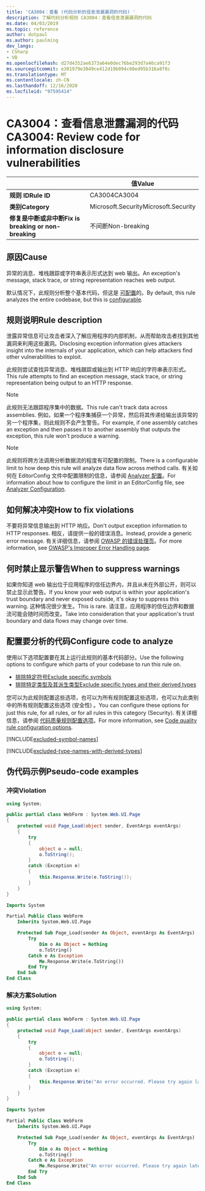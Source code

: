 ```yaml
---
title: 'CA3004：查看 (代码分析的信息泄漏漏洞的代码) '
description: 了解代码分析规则 CA3004：查看信息泄漏漏洞的代码
ms.date: 04/03/2019
ms.topic: reference
author: dotpaul
ms.author: paulming
dev_langs:
- CSharp
- VB
ms.openlocfilehash: d27d4352ae6373a64e0dec76be293d7a46ca91f3
ms.sourcegitcommit: e301979e3049ce412d19b094c60ed95b316a8f8c
ms.translationtype: MT
ms.contentlocale: zh-CN
ms.lasthandoff: 12/16/2020
ms.locfileid: "97595414"
---
```

# <a name="ca3004-review-code-for-information-disclosure-vulnerabilities"></a><span data-ttu-id="f511e-103">CA3004：查看信息泄露漏洞的代码</span><span class="sxs-lookup"><span data-stu-id="f511e-103">CA3004: Review code for information disclosure vulnerabilities</span></span>

| | <span data-ttu-id="f511e-104">值</span><span class="sxs-lookup"><span data-stu-id="f511e-104">Value</span></span> |
|-|-|
| <span data-ttu-id="f511e-105">**规则 ID**</span><span class="sxs-lookup"><span data-stu-id="f511e-105">**Rule ID**</span></span> |<span data-ttu-id="f511e-106">CA3004</span><span class="sxs-lookup"><span data-stu-id="f511e-106">CA3004</span></span>|
| <span data-ttu-id="f511e-107">**类别**</span><span class="sxs-lookup"><span data-stu-id="f511e-107">**Category**</span></span> |<span data-ttu-id="f511e-108">Microsoft.Security</span><span class="sxs-lookup"><span data-stu-id="f511e-108">Microsoft.Security</span></span>|
| <span data-ttu-id="f511e-109">**修复是中断或非中断**</span><span class="sxs-lookup"><span data-stu-id="f511e-109">**Fix is breaking or non-breaking**</span></span> |<span data-ttu-id="f511e-110">不间断</span><span class="sxs-lookup"><span data-stu-id="f511e-110">Non-breaking</span></span>|

## <a name="cause"></a><span data-ttu-id="f511e-111">原因</span><span class="sxs-lookup"><span data-stu-id="f511e-111">Cause</span></span>

<span data-ttu-id="f511e-112">异常的消息、堆栈跟踪或字符串表示形式达到 web 输出。</span><span class="sxs-lookup"><span data-stu-id="f511e-112">An exception's message, stack trace, or string representation reaches web output.</span></span>

<span data-ttu-id="f511e-113">默认情况下，此规则分析整个基本代码，但这是 [可配置](#configure-code-to-analyze)的。</span><span class="sxs-lookup"><span data-stu-id="f511e-113">By default, this rule analyzes the entire codebase, but this is [configurable](#configure-code-to-analyze).</span></span>

## <a name="rule-description"></a><span data-ttu-id="f511e-114">规则说明</span><span class="sxs-lookup"><span data-stu-id="f511e-114">Rule description</span></span>

<span data-ttu-id="f511e-115">泄露异常信息可让攻击者深入了解应用程序的内部机制，从而帮助攻击者找到其他漏洞来利用这些漏洞。</span><span class="sxs-lookup"><span data-stu-id="f511e-115">Disclosing exception information gives attackers insight into the internals of your application, which can help attackers find other vulnerabilities to exploit.</span></span>

<span data-ttu-id="f511e-116">此规则尝试查找异常消息、堆栈跟踪或输出到 HTTP 响应的字符串表示形式。</span><span class="sxs-lookup"><span data-stu-id="f511e-116">This rule attempts to find an exception message, stack trace, or string representation being output to an HTTP response.</span></span>

> [!NOTE]
> <span data-ttu-id="f511e-117">此规则无法跟踪程序集中的数据。</span><span class="sxs-lookup"><span data-stu-id="f511e-117">This rule can't track data across assemblies.</span></span> <span data-ttu-id="f511e-118">例如，如果一个程序集捕获一个异常，然后将其传递给输出该异常的另一个程序集，则此规则不会产生警告。</span><span class="sxs-lookup"><span data-stu-id="f511e-118">For example, if one assembly catches an exception and then passes it to another assembly that outputs the exception, this rule won't produce a warning.</span></span>

> [!NOTE]
> <span data-ttu-id="f511e-119">此规则将跨方法调用分析数据流的程度有可配置的限制。</span><span class="sxs-lookup"><span data-stu-id="f511e-119">There is a configurable limit to how deep this rule will analyze data flow across method calls.</span></span> <span data-ttu-id="f511e-120">有关如何在 EditorConfig 文件中配置限制的信息，请参阅 [Analyzer 配置](https://github.com/dotnet/roslyn-analyzers/blob/master/docs/Analyzer%20Configuration.md#dataflow-analysis)。</span><span class="sxs-lookup"><span data-stu-id="f511e-120">For information about how to configure the limit in an EditorConfig file, see [Analyzer Configuration](https://github.com/dotnet/roslyn-analyzers/blob/master/docs/Analyzer%20Configuration.md#dataflow-analysis).</span></span>

## <a name="how-to-fix-violations"></a><span data-ttu-id="f511e-121">如何解决冲突</span><span class="sxs-lookup"><span data-stu-id="f511e-121">How to fix violations</span></span>

<span data-ttu-id="f511e-122">不要将异常信息输出到 HTTP 响应。</span><span class="sxs-lookup"><span data-stu-id="f511e-122">Don't output exception information to HTTP responses.</span></span> <span data-ttu-id="f511e-123">相反，请提供一般的错误消息。</span><span class="sxs-lookup"><span data-stu-id="f511e-123">Instead, provide a generic error message.</span></span> <span data-ttu-id="f511e-124">有关详细信息，请参阅 [OWASP 的错误处理页](https://owasp.org/www-community/Improper_Error_Handling)。</span><span class="sxs-lookup"><span data-stu-id="f511e-124">For more information, see [OWASP's Improper Error Handling page](https://owasp.org/www-community/Improper_Error_Handling).</span></span>

## <a name="when-to-suppress-warnings"></a><span data-ttu-id="f511e-125">何时禁止显示警告</span><span class="sxs-lookup"><span data-stu-id="f511e-125">When to suppress warnings</span></span>

<span data-ttu-id="f511e-126">如果你知道 web 输出位于应用程序的信任边界内，并且从未在外部公开，则可以禁止显示此警告。</span><span class="sxs-lookup"><span data-stu-id="f511e-126">If you know your web output is within your application's trust boundary and never exposed outside, it's okay to suppress this warning.</span></span> <span data-ttu-id="f511e-127">这种情况很少发生。</span><span class="sxs-lookup"><span data-stu-id="f511e-127">This is rare.</span></span> <span data-ttu-id="f511e-128">请注意，应用程序的信任边界和数据流可能会随时间而改变。</span><span class="sxs-lookup"><span data-stu-id="f511e-128">Take into consideration that your application's trust boundary and data flows may change over time.</span></span>

## <a name="configure-code-to-analyze"></a><span data-ttu-id="f511e-129">配置要分析的代码</span><span class="sxs-lookup"><span data-stu-id="f511e-129">Configure code to analyze</span></span>

<span data-ttu-id="f511e-130">使用以下选项配置要在其上运行此规则的基本代码部分。</span><span class="sxs-lookup"><span data-stu-id="f511e-130">Use the following options to configure which parts of your codebase to run this rule on.</span></span>

- [<span data-ttu-id="f511e-131">排除特定符号</span><span class="sxs-lookup"><span data-stu-id="f511e-131">Exclude specific symbols</span></span>](#exclude-specific-symbols)
- [<span data-ttu-id="f511e-132">排除特定类型及其派生类型</span><span class="sxs-lookup"><span data-stu-id="f511e-132">Exclude specific types and their derived types</span></span>](#exclude-specific-types-and-their-derived-types)

<span data-ttu-id="f511e-133">您可以为此规则配置这些选项，也可以为所有规则配置这些选项，也可以为此类别中的所有规则配置这些选项 (安全性) 。</span><span class="sxs-lookup"><span data-stu-id="f511e-133">You can configure these options for just this rule, for all rules, or for all rules in this category (Security).</span></span> <span data-ttu-id="f511e-134">有关详细信息，请参阅 [代码质量规则配置选项](../code-quality-rule-options.md)。</span><span class="sxs-lookup"><span data-stu-id="f511e-134">For more information, see [Code quality rule configuration options](../code-quality-rule-options.md).</span></span>

[!INCLUDE[excluded-symbol-names](~/includes/code-analysis/excluded-symbol-names.md)]

[!INCLUDE[excluded-type-names-with-derived-types](~/includes/code-analysis/excluded-type-names-with-derived-types.md)]

## <a name="pseudo-code-examples"></a><span data-ttu-id="f511e-135">伪代码示例</span><span class="sxs-lookup"><span data-stu-id="f511e-135">Pseudo-code examples</span></span>

### <a name="violation"></a><span data-ttu-id="f511e-136">冲突</span><span class="sxs-lookup"><span data-stu-id="f511e-136">Violation</span></span>

```csharp
using System;

public partial class WebForm : System.Web.UI.Page
{
    protected void Page_Load(object sender, EventArgs eventArgs)
    {
        try
        {
            object o = null;
            o.ToString();
        }
        catch (Exception e)
        {
            this.Response.Write(e.ToString());
        }
    }
}
```

```vb
Imports System

Partial Public Class WebForm
    Inherits System.Web.UI.Page

    Protected Sub Page_Load(sender As Object, eventArgs As EventArgs)
        Try
            Dim o As Object = Nothing
            o.ToString()
        Catch e As Exception
            Me.Response.Write(e.ToString())
        End Try
    End Sub
End Class
```

### <a name="solution"></a><span data-ttu-id="f511e-137">解决方案</span><span class="sxs-lookup"><span data-stu-id="f511e-137">Solution</span></span>

```csharp
using System;

public partial class WebForm : System.Web.UI.Page
{
    protected void Page_Load(object sender, EventArgs eventArgs)
    {
        try
        {
            object o = null;
            o.ToString();
        }
        catch (Exception e)
        {
            this.Response.Write("An error occurred. Please try again later.");
        }
    }
}
```

```vb
Imports System

Partial Public Class WebForm
    Inherits System.Web.UI.Page

    Protected Sub Page_Load(sender As Object, eventArgs As EventArgs)
        Try
            Dim o As Object = Nothing
            o.ToString()
        Catch e As Exception
            Me.Response.Write("An error occurred. Please try again later.")
        End Try
    End Sub
End Class
```
